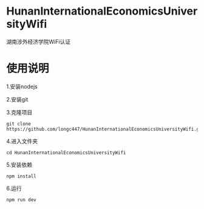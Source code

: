 # HunanInternationalEconomicsUniversityWifi
湖南涉外经济学院WiFi认证

# 使用说明
1.安装nodejs

2.安装git

3.克隆项目
```
git clone https://github.com/longc447/HunanInternationalEconomicsUniversityWifi.git
```

4.进入文件夹
```
cd HunanInternationalEconomicsUniversityWifi
```

5.安装依赖
```
npm install
```

6.运行
```
npm run dev
```

